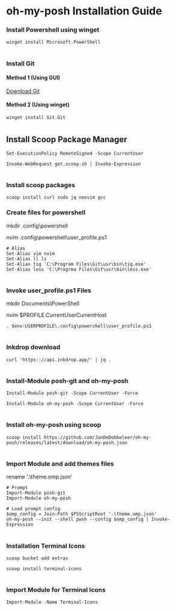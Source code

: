 # **oh-my-posh Installation Guide**

### Install Powershell using winget
```
winget install Microsoft.PowerShell
```
#

### Install Git
#### Method 1 (Using GUI)
[Download Git](https://git-scm.com/downloads)
#### Method 2 (Using winget)
```
winget install Git.Git
```
#

## Install Scoop Package Manager
```
Set-ExecutionPolicy RemoteSigned -Scope CurrentUser
```
```
Invoke-WebRequest get.scoop.sh | Invoke-Expression
```
#

### Install scoop packages

```
scoop install curl sudo jq neovim gcc
```
### Create files for powershell

mkdir .config\powershell

nvim .config\powershell\user_profile.ps1
```
# Alias
Set-Alias vim nvim
Set-Alias ll ls
Set-Alias tig 'C:\Program Files\Git\usr\bin\tig.exe'
Set-Alias less 'C:\Progrma Files\Git\usr\bin\less.exe'
```
#

### Invoke user_profile.ps1 Files
mkdir Documents\PowerShell

nvim $PROFILE.CurrentUserCurrentHost
```
. $env:USERPROFILE\.config\powershell\user_profile.ps1
```
#

### Inkdrop download
```
curl 'https:://api.inkdrop.app/' | jq .
```
#

### Install-Module posh-git and oh-my-posh 
```
Install-Module posh-git -Scope CurrentUser -Force 
```
```
Install-Module oh-my-posh -Scope CurrentUser -Force
```
#

### Install oh-my-posh using scoop
```
scoop install https://github.com/JanDeDobbeleer/oh-my-posh/releases/latest/download/oh-my-posh.json
```
#
### Import Module and add themes files
rename '.\theme.omp.json' 
```
# Prompt
Import-Module posh-git
Import-Module oh-my-posh

# Load prompt config
$omp_config = Join-Path $PSScriptRoot '.\theme.omp.json'
oh-my-posh --init --shell pwsh --config $omp_config | Invoke-Expression
```
#

### Installation Terminal Icons
```
scoop bucket add extras
```
```
scoop install terminal-icons
```
#
### Import Module for Terminal Icons
```
Import-Module -Name Terminal-Icons
```
